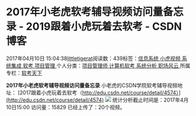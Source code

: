 
# 2017年小老虎软考辅导视频访问量备忘录 - 2019跟着小虎玩着去软考 - CSDN博客

2017年04月10日 15:04:38[littletigerat](https://me.csdn.net/littletigerat)阅读数：439标签：[信息系统																](https://so.csdn.net/so/search/s.do?q=信息系统&t=blog)[小虎视频																](https://so.csdn.net/so/search/s.do?q=小虎视频&t=blog)[系统集成																](https://so.csdn.net/so/search/s.do?q=系统集成&t=blog)[软考																](https://so.csdn.net/so/search/s.do?q=软考&t=blog)[项目管理																](https://so.csdn.net/so/search/s.do?q=项目管理&t=blog)[
							](https://so.csdn.net/so/search/s.do?q=软考&t=blog)[
																					](https://so.csdn.net/so/search/s.do?q=系统集成&t=blog)个人分类：[项目管理师																](https://blog.csdn.net/littletigerat/article/category/619599)[计算机软考																](https://blog.csdn.net/littletigerat/article/category/665982)[系统分析																](https://blog.csdn.net/littletigerat/article/category/626213)[职场风云																](https://blog.csdn.net/littletigerat/article/category/774453)[
							](https://blog.csdn.net/littletigerat/article/category/626213)
[
																					](https://blog.csdn.net/littletigerat/article/category/665982)所属专栏：[软考天下](https://blog.csdn.net/column/details/15515.html)[
							](https://blog.csdn.net/littletigerat/article/category/665982)
[
																	](https://blog.csdn.net/littletigerat/article/category/619599)

[
		](https://so.csdn.net/so/search/s.do?q=系统集成&t=blog)
[
	](https://so.csdn.net/so/search/s.do?q=小虎视频&t=blog)
[
	](https://so.csdn.net/so/search/s.do?q=信息系统&t=blog)

**2017年小老虎软考辅导视频访问量备忘录**
小老虎的CSDN学院软考辅导视频地址：
[2017跟着小虎玩着去软考（http://edu.csdn.net/course/detail/4574）](http://edu.csdn.net/course/detail/4574)
![](https://img-blog.csdn.net/20170410150341824)
统计分析截止时间是：2017年4月10日15:00
访问量：15829
已经上传了：20个视频。

[
](https://so.csdn.net/so/search/s.do?q=信息系统&t=blog)
